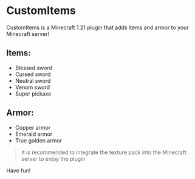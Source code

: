# CustomItems
CustomItems is a Minecraft 1.21 plugin that adds items and armor to your Minecraft server!

## Items:
- Blessed sword
- Cursed sword
- Neutral sword
- Venom sword
- Super pickaxe

## Armor:
- Copper armor
- Emerald armor
- True golden armor

> It is recommended to integrate the texture pack into the Minecraft server to enjoy the plugin

Have fun!